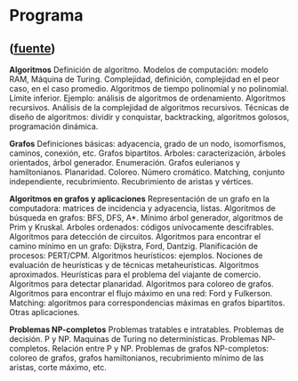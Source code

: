 # Programa
([fuente](https://campus.exactas.uba.ar/course/view.php?id=992&section=1))
---
**Algoritmos** Definición de algoritmo. Modelos de computación: modelo RAM,
Máquina de Turing. Complejidad, definición, complejidad en el peor caso, en el
caso promedio. Algoritmos de tiempo polinomial y no polinomial. Límite
inferior. Ejemplo: análisis de algoritmos de ordenamiento. Algoritmos
recursivos. Análisis de la complejidad de algoritmos recursivos. Técnicas de
diseño de algoritmos: dividir y conquistar, backtracking, algoritmos golosos,
programación dinámica.  
  

**Grafos** Definiciones básicas: adyacencia, grado de un nodo, isomorfismos,
caminos, conexión, etc. Grafos bipartitos. Arboles: caracterización, árboles
orientados, árbol generador. Enumeración. Grafos eulerianos y hamiltonianos.
Planaridad. Coloreo. Número cromático. Matching, conjunto independiente,
recubrimiento. Recubrimiento de aristas y vértices.

**Algoritmos en grafos y aplicaciones** Representación de un grafo en la
computadora: matrices de incidencia y adyacencia, listas. Algoritmos de
búsqueda en grafos: BFS, DFS, A*. Mínimo árbol generador, algoritmos de Prim y
Kruskal. Arboles ordenados: códigos unívocamente descifrables. Algoritmos para
detección de circuitos. Algoritmos para encontrar el camino mínimo en un
grafo: Dijkstra, Ford, Dantzig. Planificación de procesos: PERT/CPM.
Algoritmos heurísticos: ejemplos. Nociones de evaluación de heurísticas y de
técnicas metaheurísticas. Algoritmos aproximados. Heurísticas para el problema
del viajante de comercio. Algoritmos para detectar planaridad. Algoritmos para
coloreo de grafos. Algoritmos para encontrar el flujo máximo en una red: Ford
y Fulkerson. Matching: algoritmos para correspondencias máximas en grafos
bipartitos. Otras aplicaciones.

**Problemas NP-completos** Problemas tratables e intratables. Problemas de
decisión. P y NP. Maquinas de Turing no determinísticas. Problemas NP-
completos. Relación entre P y NP. Problemas de grafos NP-completos: coloreo de
grafos, grafos hamiltonianos, recubrimiento mínimo de las aristas, corte
máximo, etc.

